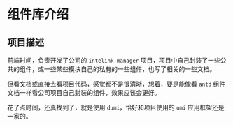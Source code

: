 # 组件库介绍

## 项目描述

前端时间，负责开发了公司的 `intelink-manager` 项目，项目中自己封装了一些公共的组件，或一些某些模块自己的私有的一些组件，也写了相关的一些文档。

但看文档或直接去看项目代码，感觉都不是很清晰，想着，要是能像看 `antd` 组件文档一样看公司项目自己封装的组件，效果应该会更好。

花了点时间，还真找到了，就是使用 `dumi`，恰好和项目使用的 `umi` 应用框架还是一家的。
